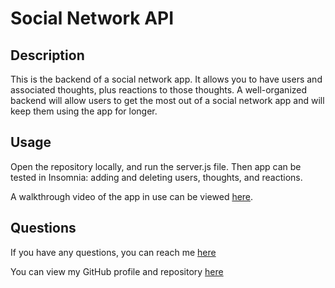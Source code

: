 # Social Network API


## Description
This is the backend of a social network app. It allows you to have users and associated thoughts, plus reactions to those thoughts. A well-organized backend will allow users to get the most out of a social network app and will keep them using the app for longer.

## Usage
Open the repository locally, and run the server.js file. Then app can be tested in Insomnia: adding and deleting users, thoughts, and reactions.

A walkthrough video of the app in use can be viewed [here](https://drive.google.com/file/d/1n1cfHqJLC-zfupLtF6t4sEbLZmblN6XH/view).

## Questions
If you have any questions, you can reach me [here](mailto:ea.wiggans@gmail.com)

You can view my GitHub profile and repository [here](https://github.com/eawiggans)

